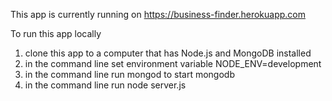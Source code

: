This app is currently running on https://business-finder.herokuapp.com

To run this app locally 
1) clone this app to a computer that has Node.js and MongoDB installed
2) in the command line set environment variable NODE_ENV=development
3) in the command line run mongod to start mongodb
4) in the command line run node server.js
